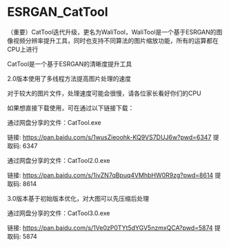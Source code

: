 # ESRGAN_CatTool

（重要）CatTool迭代升级，更名为WaliTool，WaliTool是一个基于ESRGAN的图像视频分辨率提升工具，同时也支持不同算法的图片缩放功能，所有的运算都在CPU上进行

CatTool是一个基于ESRGAN的清晰度提升工具

2.0版本使用了多线程方法提高图片处理的速度

对于较大的图片文件，处理速度可能会很慢，请各位家长看好你们的CPU

如果想直接下载使用，可在通过以下链接下载：

通过网盘分享的文件：CatTool.exe

链接: https://pan.baidu.com/s/1wusZieoohk-KQ9VS7DUJ6w?pwd=6347 提取码: 6347

通过网盘分享的文件：CatTool2.0.exe

链接: https://pan.baidu.com/s/1ivZN7qBpuq4VMhbHW0R9zg?pwd=8614 提取码: 8614

3.0版本基于初始版本优化，对大图可以先压缩后处理

通过网盘分享的文件：CatTool3.0.exe

链接: https://pan.baidu.com/s/1Ve0zP0TYt5dYGV5nzmxQCA?pwd=5874 提取码: 5874
